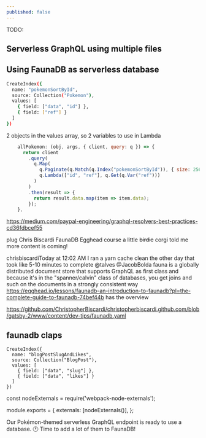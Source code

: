 ```yaml
---
published: false
---
```


TODO:

## Serverless GraphQL using multiple files

## Using FaunaDB as serverless database

```bash
CreateIndex({
  name: "pokemonSortById",
  source: Collection("Pokemon"),
  values: [
    { field: ["data", "id"] },
    { field: ["ref"] }
  ]
})
```

2 objects in the values array, so 2 variables to use in Lambda

```js
    allPokemon: (obj, args, { client, query: q }) => {
      return client
        .query(
          q.Map(
            q.Paginate(q.Match(q.Index("pokemonSortById")), { size: 256 }),
            q.Lambda(["id", "ref"], q.Get(q.Var("ref")))
          )
        )
        .then(result => {
          return result.data.map(item => item.data);
        });
    },
```

https://medium.com/paypal-engineering/graphql-resolvers-best-practices-cd36fdbcef55

plug Chris Biscardi FaunaDB Egghead course
a little ~~birdie~~ corgi told me more content is coming!

chrisbiscardiToday at 12:02 AM
I ran a yarn cache clean the other day that took like 5-10 minutes to complete @talves
@JacobBolda fauna is a globally distributed document store that supports GraphQL as first class and because it's in the "spanner/calvin" class of databases, you get joins and such on the documents in a strongly consistent way
https://egghead.io/lessons/faunadb-an-introduction-to-faunadb?pl=the-complete-guide-to-faunadb-74bef44b has the overview

https://github.com/ChristopherBiscardi/christopherbiscardi.github.com/blob/gatsby-2/www/content/dev-tips/faunadb.yaml

## faunadb claps

```
CreateIndex({
  name: "blogPostSlugAndLikes",
  source: Collection("BlogPost"),
  values: [
    { field: ["data", "slug"] },
    { field: ["data", "likes"] }
  ]
})
```

const nodeExternals = require('webpack-node-externals');

module.exports = {
externals: [nodeExternals()],
};

Our Pokémon-themed serverless GraphQL endpoint is ready to use a database. 🕐 Time to add a lot of them to FaunaDB!
